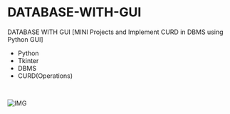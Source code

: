 # DATABASE-WITH-GUI
DATABASE WITH GUI [MINI Projects and Implement CURD in DBMS using Python GUI]


- Python
- Tkinter
- DBMS
- CURD(Operations)

<br>

![IMG](https://user-images.githubusercontent.com/71000042/217065214-153e86e3-3899-451c-867b-50f1262e1ab3.jpg)
